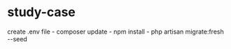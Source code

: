 # study-case

create .env file - 
composer update - 
npm install - 
php artisan migrate:fresh --seed
